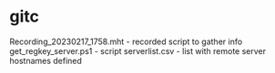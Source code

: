 # gitc

Recording_20230217_1758.mht - recorded script to gather info
get_regkey_server.ps1 - script
serverlist.csv - list with remote server hostnames defined
